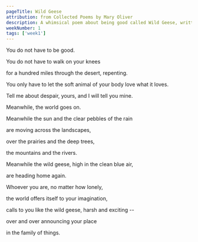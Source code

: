 ```yaml
---
pageTitle: Wild Geese
attribution: from Collected Poems by Mary Oliver
description: A whimsical poem about being good called Wild Geese, written by Mary Oliver.
weekNumber: 1
tags: ['week1']
---
```

You do not have to be good.

You do not have to walk on your knees 

for a hundred miles through the desert, repenting.

You only have to let the soft animal of your body love what it loves.

Tell me about despair, yours, and I will tell you mine.

Meanwhile, the world goes on.

Meanwhile the sun and the clear pebbles of the rain 

are moving across the landscapes, 

over the prairies and the deep trees, 

the mountains and the rivers.

Meanwhile the wild geese, high in the clean blue air, 

are heading home again.

Whoever you are, no matter how lonely, 

the world offers itself to your imagination, 

calls to you like the wild geese, harsh and exciting -- 

over and over announcing your place 

in the family of things.